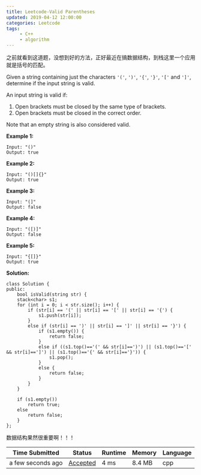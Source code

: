 ```yaml
---
title: Leetcode-Valid Parentheses
updated: 2019-04-12 12:00:00
categories: Leetcode
tags:
     - C++
     - algorithm
---
```


之前就看到这道题，没想到好的方法，正好最近在搞数据结构，到栈这里一个应用就是括号的匹配。

Given a string containing just the characters `'('`, `')'`, `'{'`, `'}'`, `'['` and `']'`, determine if the input string is valid.

<!-- more -->

An input string is valid if:

1. Open brackets must be closed by the same type of brackets.
2. Open brackets must be closed in the correct order.

Note that an empty string is also considered valid.

**Example 1:**

```
Input: "()"
Output: true
```

**Example 2:**

```
Input: "()[]{}"
Output: true
```

**Example 3:**

```
Input: "(]"
Output: false
```

**Example 4:**

```
Input: "([)]"
Output: false
```

**Example 5:**

```
Input: "{[]}"
Output: true
```

**Solution:**

```
class Solution {
public:
    bool isValid(string str) {
    stack<char> s1;
    for (int i = 0; i < str.size(); i++) {
        if (str[i] == '(' || str[i] == '[' || str[i] == '{') {
            s1.push(str[i]);
        }
        else if (str[i] == ')' || str[i] == ']' || str[i] == '}') {
            if (s1.empty()) {
                return false;
            }
            else if ((s1.top()=='(' && str[i]==')') || (s1.top()=='[' && str[i]==']') || (s1.top()=='{' && str[i]=='}')) {
                s1.pop();
            }
            else {
                return false;
            } 
        }
    }

    if (s1.empty())
        return true;
    else
        return false;
    }
};
```

数据结构果然很重要啊！！！

| Time Submitted    | Status                                                       | Runtime | Memory | Language |
| ----------------- | ------------------------------------------------------------ | ------- | ------ | -------- |
| a few seconds ago | [Accepted](https://leetcode.com/submissions/detail/221560125/) | 4 ms    | 8.4 MB | cpp      |